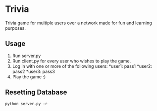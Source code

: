 # Trivia
Trivia game for multiple users over a network made for fun and learning purposes. 

## Usage
1. Run server.py
2. Run client.py for every user who wishes to play the game.
3. Log in with one or more of the following users:
    *user1: pass1
    *user2: pass2
    *user3: pass3
4. Play the game :)

## Resetting Database
`python server.py -r`
